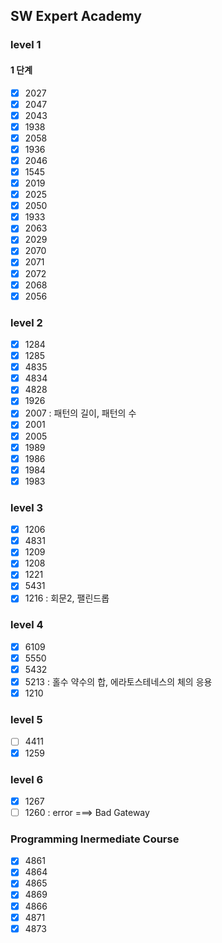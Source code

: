 ## SW Expert Academy
### level 1
#### 1 단계
- [x] 2027
- [x] 2047
- [x] 2043
- [x] 1938
- [x] 2058
- [x] 1936
- [x] 2046
- [x] 1545
- [x] 2019
- [x] 2025
- [x] 2050
- [x] 1933
- [x] 2063
- [x] 2029
- [x] 2070
- [x] 2071
- [x] 2072
- [x] 2068
- [x] 2056

### level 2
- [x] 1284
- [x] 1285
- [x] 4835
- [x] 4834
- [x] 4828
- [x] 1926
- [x] 2007 : 패턴의 길이, 패턴의 수
- [x] 2001
- [x] 2005
- [x] 1989
- [x] 1986
- [x] 1984
- [x] 1983

### level 3
- [x] 1206
- [x] 4831
- [x] 1209
- [x] 1208
- [x] 1221
- [x] 5431
- [X] 1216 : 회문2, 팰린드롭

### level 4
- [x] 6109
- [x] 5550
- [x] 5432
- [x] 5213 : 홀수 약수의 합, 에라토스테네스의 체의 응용
- [x] 1210

### level 5
- [ ] 4411
- [x] 1259

### level 6
- [x] 1267
- [ ] 1260 : error ===> Bad Gateway 

### Programming Inermediate Course
- [x] 4861
- [x] 4864
- [x] 4865
- [x] 4869
- [x] 4866
- [x] 4871
- [x] 4873